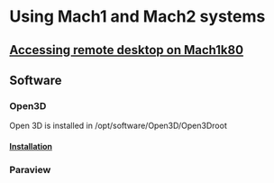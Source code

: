 # Using Mach1 and Mach2 systems
## [Accessing remote desktop on Mach1k80](Connecting_graphically.md)
## Software
### Open3D
Open 3D is installed in /opt/software/Open3D/Open3Droot  
#### [Installation](Open3D/Compile_Open3D.md)
### Paraview
